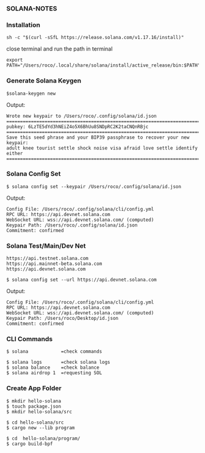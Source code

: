 ### SOLANA-NOTES

### Installation
```
sh -c "$(curl -sSfL https://release.solana.com/v1.17.16/install)"
```
close terminal and run the path in terminal
```
export PATH="/Users/roco/.local/share/solana/install/active_release/bin:$PATH"
```
### Generate Solana Keygen
```
$solana-keygen new 
```
Output:
```
Wrote new keypair to /Users/roco/.config/solana/id.json
=============================================================================
pubkey: 6LzTE5dYd3hNEiZ4o5X6BhUu8SNDpRC2K2taCNQnRBjc
=============================================================================
Save this seed phrase and your BIP39 passphrase to recover your new keypair:
adult knee tourist settle shock noise visa afraid love settle identify either
=============================================================================
```
### Solana Config Set
```
$ solana config set --keypair /Users/roco/.config/solana/id.json
```
Output:
```
Config File: /Users/roco/.config/solana/cli/config.yml
RPC URL: https://api.devnet.solana.com 
WebSocket URL: wss://api.devnet.solana.com/ (computed)
Keypair Path: /Users/roco/.config/solana/id.json 
Commitment: confirmed 
```
### Solana Test/Main/Dev Net
```
https://api.testnet.solana.com
https://api.mainnet-beta.solana.com
https://api.devnet.solana.com
```
```
$ solana config set --url https://api.devnet.solana.com
```
Output:
```
Config File: /Users/roco/.config/solana/cli/config.yml
RPC URL: https://api.devnet.solana.com 
WebSocket URL: wss://api.devnet.solana.com/ (computed)
Keypair Path: /Users/roco/Desktop/id.json 
Commitment: confirmed
```
### CLI Commands
```
$ solana            =check commands
```
```
$ solana logs       =check solana logs
$ solana balance    =check balance
$ solana airdrop 1  =requesting SOL 
```
### Create App Folder
```
$ mkdir hello-solana
$ touch package.json
$ mkdir hello-solana/src

$ cd hello-solana/src
$ cargo new --lib program

$ cd  hello-solana/program/
$ cargo build-bpf
```
